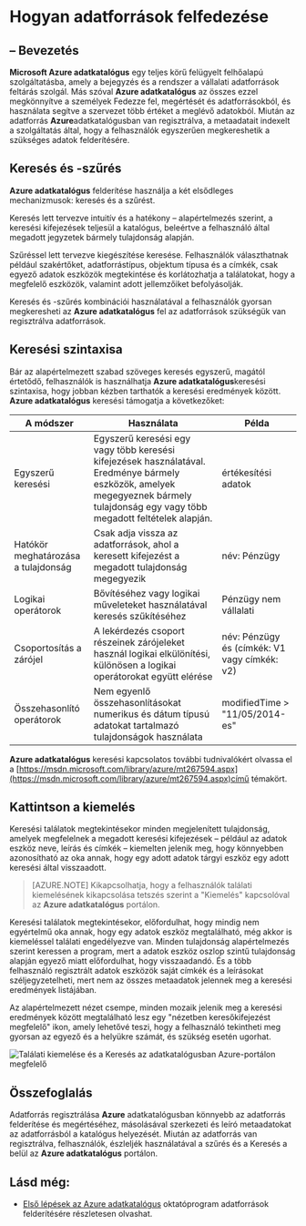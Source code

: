 <properties
   pageTitle="Hogyan végezhető el adatforrások feltárása |} Microsoft Azure"
   description="Ennek a kiemelés felfedezése regisztrált adatok eszközök Azure adatkatalógusban, beleértve a Keresés és szűrés és a Kiemelés a Azure adatkatalógus portál funkciók találatot használatával hogyan cikk."
   services="data-catalog"
   documentationCenter=""
   authors="steelanddata"
   manager="NA"
   editor=""
   tags=""/>
<tags
   ms.service="data-catalog"
   ms.devlang="NA"
   ms.topic="article"
   ms.tgt_pltfrm="NA"
   ms.workload="data-catalog"
   ms.date="10/04/2016"
   ms.author="maroche"/>

# <a name="how-to-discover-data-sources"></a>Hogyan adatforrások felfedezése

## <a name="introduction"></a>– Bevezetés
**Microsoft Azure adatkatalógus** egy teljes körű felügyelt felhőalapú szolgáltatásba, amely a bejegyzés és a rendszer a vállalati adatforrások feltárás szolgál. Más szóval **Azure adatkatalógus** az összes ezzel megkönnyítve a személyek Fedezze fel, megértését és adatforrásokból, és használata segítve a szervezet több értéket a meglévő adatokból. Miután az adatforrás **Azure**adatkatalógusban van regisztrálva, a metaadatait indexelt a szolgáltatás által, hogy a felhasználók egyszerűen megkereshetik a szükséges adatok felderítésére.

## <a name="searching-and-filtering"></a>Keresés és -szűrés

**Azure adatkatalógus** felderítése használja a két elsődleges mechanizmusok: keresés és a szűrést.

Keresés lett tervezve intuitív és a hatékony – alapértelmezés szerint, a keresési kifejezések teljesül a katalógus, beleértve a felhasználó által megadott jegyzetek bármely tulajdonság alapján.

Szűréssel lett tervezve kiegészítése keresése. Felhasználók választhatnak például szakértőket, adatforrástípus, objektum típusa és a címkék, csak egyező adatok eszközök megtekintése és korlátozhatja a találatokat, hogy a megfelelő eszközök, valamint adott jellemzőiket befolyásolják.

Keresés és -szűrés kombinációi használatával a felhasználók gyorsan megkeresheti az **Azure adatkatalógus** fel az adatforrások szükségük van regisztrálva adatforrások.

## <a name="search-syntax"></a>Keresési szintaxisa

Bár az alapértelmezett szabad szöveges keresés egyszerű, magától értetődő, felhasználók is használhatja **Azure adatkatalógus**keresési szintaxisa, hogy jobban kézben tarthatók a keresési eredmények között. **Azure adatkatalógus** keresési támogatja a következőket:

| A módszer                 | Használata                                                                                                                                     | Példa                                                   |
|---------------------------|-----------------------------------------------------------------------------------------------------------------------------------------|-----------------------------------------------------------|
| Egyszerű keresési              | Egyszerű keresési egy vagy több keresési kifejezések használatával. Eredménye bármely eszközök, amelyek megegyeznek bármely tulajdonság egy vagy több megadott feltételek alapján. | értékesítési adatok                                                |
| Hatókör meghatározása a tulajdonság          | Csak adja vissza az adatforrások, ahol a keresett kifejezést a megadott tulajdonság megegyezik                                                   | név: Pénzügy                                              |
| Logikai operátorok         | Bővítéséhez vagy logikai műveleteket használatával keresés szűkítéséhez                                                                                     | Pénzügy nem vállalati                                     |
| Csoportosítás a zárójel | A lekérdezés csoport részeinek zárójeleket használ logikai elkülönítési, különösen a logikai operátorokat együtt elérése              | név: Pénzügy és (címkék: V1 vagy címkék: v2) |
| Összehasonlító operátorok      | Nem egyenlő összehasonlításokat numerikus és dátum típusú adatokat tartalmazó tulajdonságok használata                                                | modifiedTime > "11/05/2014-es"                                 |

**Azure adatkatalógus** keresési kapcsolatos további tudnivalókért olvassa el a [https://msdn.microsoft.com/library/azure/mt267594.aspx](https://msdn.microsoft.com/library/azure/mt267594.aspx)című témakört.

## <a name="hit-highlighting"></a>Kattintson a kiemelés
Keresési találatok megtekintésekor minden megjelenített tulajdonság, amelyek megfelelnek a megadott keresési kifejezések – például az adatok eszköz neve, leírás és címkék – kiemelten jelenik meg, hogy könnyebben azonosítható az oka annak, hogy egy adott adatok tárgyi eszköz egy adott keresési által visszaadott.

> [AZURE.NOTE] Kikapcsolhatja, hogy a felhasználók találati kiemelésének kikapcsolása tetszés szerint a "Kiemelés" kapcsolóval az **Azure adatkatalógus** portálon.

Keresési találatok megtekintésekor, előfordulhat, hogy mindig nem egyértelmű oka annak, hogy egy adatok eszköz megtalálható, még akkor is kiemeléssel találati engedélyezve van. Minden tulajdonság alapértelmezés szerint keressen a program, mert a adatok eszköz oszlop szintű tulajdonság alapján egyező miatt előfordulhat, hogy visszaadandó. És a több felhasználó regisztrált adatok eszközök saját címkék és a leírásokat széljegyzetelheti, mert nem az összes metaadatok jelennek meg a keresési eredmények listájában.

Az alapértelmezett nézet csempe, minden mozaik jelenik meg a keresési eredmények között megtalálható lesz egy "nézetben keresőkifejezést megfelelő" ikon, amely lehetővé teszi, hogy a felhasználó tekintheti meg gyorsan az egyező és a helyükre számát, és szükség esetén ugorhat.

 ![Találati kiemelése és a Keresés az adatkatalógusban Azure-portálon megfelelő](./media/data-catalog-how-to-discover/search-matches.png)

## <a name="summary"></a>Összefoglalás
Adatforrás regisztrálása **Azure** adatkatalógusban könnyebb az adatforrás felderítése és megértéséhez, másolásával szerkezeti és leíró metaadatokat az adatforrásból a katalógus helyezését. Miután az adatforrás van regisztrálva, felhasználók, észleljék használatával a szűrés és a Keresés a belül az **Azure adatkatalógus** portálon.

## <a name="see-also"></a>Lásd még:
- [Első lépések az Azure adatkatalógus](data-catalog-get-started.md) oktatóprogram adatforrások felderítésére részletesen olvashat.
